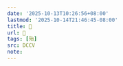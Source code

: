 ```yaml
---
date: '2025-10-13T10:26:56+08:00'
lastmod: '2025-10-14T21:46:45-08:00'
title: 􀛺
url: 􀛺
tags: [殆]
src: DCCV
note:
---
```

